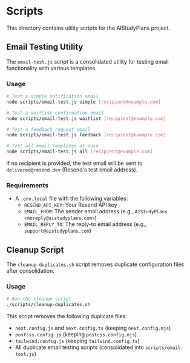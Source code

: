 # Scripts

This directory contains utility scripts for the AIStudyPlans project.

## Email Testing Utility

The `email-test.js` script is a consolidated utility for testing email functionality with various templates.

### Usage

```bash
# Test a simple notification email
node scripts/email-test.js simple [recipient@example.com]

# Test a waitlist confirmation email
node scripts/email-test.js waitlist [recipient@example.com]

# Test a feedback request email
node scripts/email-test.js feedback [recipient@example.com]

# Test all email templates at once
node scripts/email-test.js all [recipient@example.com]
```

If no recipient is provided, the test email will be sent to `delivered@resend.dev` (Resend's test email address).

### Requirements

- A `.env.local` file with the following variables:
  - `RESEND_API_KEY`: Your Resend API key
  - `EMAIL_FROM`: The sender email address (e.g., `AIStudyPlans <noreply@aistudyplans.com>`)
  - `EMAIL_REPLY_TO`: The reply-to email address (e.g., `support@aistudyplans.com`)

## Cleanup Script

The `cleanup-duplicates.sh` script removes duplicate configuration files after consolidation.

### Usage

```bash
# Run the cleanup script
./scripts/cleanup-duplicates.sh
```

This script removes the following duplicate files:
- `next.config.js` and `next.config.ts` (keeping `next.config.mjs`)
- `postcss.config.js` (keeping `postcss.config.mjs`)
- `tailwind.config.js` (keeping `tailwind.config.ts`)
- All duplicate email testing scripts (consolidated into `scripts/email-test.js`) 